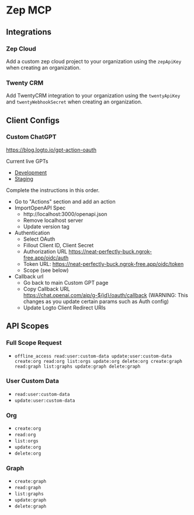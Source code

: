 # Zep MCP

## Integrations
### Zep Cloud
Add a custom zep cloud project to your organization using the `zepApiKey` when creating an organization.

### Twenty CRM
Add TwentyCRM integration to your organization using the `twentyApiKey` and `twentyWebhookSecret` when creating an organization.

## Client Configs
### Custom ChatGPT
https://blog.logto.io/gpt-action-oauth

Current live GPTs
- [Development](https://chatgpt.com/g/g-68cd5c1588a08191bdbceac311002291-development-coeus-gpt?model=gpt-5)
- [Staging](https://chatgpt.com/g/g-68bea1c9625881918615156829f9b66c-coeus-gpt?model=gpt-5)

Complete the instructions in this order.

- Go to "Actions" section and add an action
- ImportOpenAPI Spec
    - http://localhost:3000/openapi.json
    - Remove localhost server
    - Update version tag
- Authentication
    - Select OAuth
    - Fillout Client ID, Client Secret
    - Authorization URL https://neat-perfectly-buck.ngrok-free.app/oidc/auth
    - Token URL: https://neat-perfectly-buck.ngrok-free.app/oidc/token
    - Scope (see below)
- Callback url
    - Go back to main Custom GPT page
    - Copy Callback URL https://chat.openai.com/aip/g-${id}/oauth/callback (WARNING: This changes as you update certain params such as Auth config)
    - Update Logto Client Redirect URIs

## API Scopes

### Full Scope Request
- `offline_access read:user:custom-data update:user:custom-data create:org read:org list:orgs update:org delete:org create:graph read:graph list:graphs update:graph delete:graph`

### User Custom Data
- `read:user:custom-data`
- `update:user:custom-data`

### Org
- `create:org`
- `read:org`
- `list:orgs`
- `update:org`
- `delete:org`

### Graph
- `create:graph`
- `read:graph`
- `list:graphs`
- `update:graph`
- `delete:graph`
